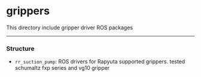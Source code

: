 # grippers
This directory include gripper driver ROS packages

---
### Structure
- `rr_suction_pump`: ROS drivers for Rapyuta supported grippers. tested schumaltz fxp series and vg10 gripper

